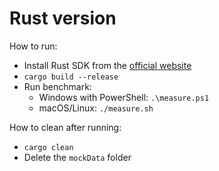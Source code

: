 # Rust version

How to run:

- Install Rust SDK from the [official website](https://www.rust-lang.org/learn/get-started)
- `cargo build --release`
- Run benchmark:
  - Windows with PowerShell: `.\measure.ps1`
  - macOS/Linux: `./measure.sh`

How to clean after running:

- `cargo clean`
- Delete the `mockData` folder
